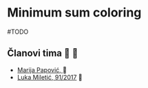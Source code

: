 # Minimum sum coloring

#TODO

## Članovi tima :punch: :muscle:

- [Marija Papović, ](https://github.com/Marija63) :girl:
- [Luka Miletić, 91/2017](https://github.com/lukamileticc) :boy:
